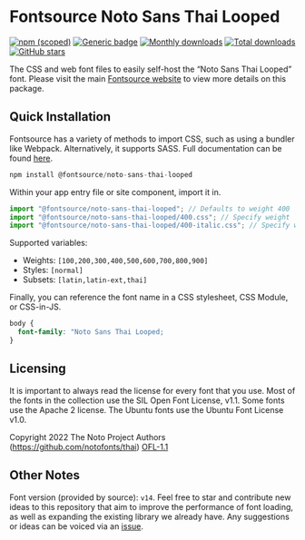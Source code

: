 # Fontsource Noto Sans Thai Looped

[![npm (scoped)](https://img.shields.io/npm/v/@fontsource/noto-sans-thai-looped?color=brightgreen)](https://www.npmjs.com/package/@fontsource/noto-sans-thai-looped) [![Generic badge](https://img.shields.io/badge/fontsource-passing-brightgreen)](https://github.com/fontsource/fontsource) [![Monthly downloads](https://badgen.net/npm/dm/@fontsource/noto-sans-thai-looped)](https://github.com/fontsource/fontsource) [![Total downloads](https://badgen.net/npm/dt/@fontsource/noto-sans-thai-looped)](https://github.com/fontsource/fontsource) [![GitHub stars](https://img.shields.io/github/stars/fontsource/fontsource.svg?style=social&label=Star)](https://github.com/fontsource/fontsource/stargazers)

The CSS and web font files to easily self-host the “Noto Sans Thai Looped” font. Please visit the main [Fontsource website](https://fontsource.org/fonts/noto-sans-thai-looped) to view more details on this package.

## Quick Installation

Fontsource has a variety of methods to import CSS, such as using a bundler like Webpack. Alternatively, it supports SASS. Full documentation can be found [here](https://fontsource.org/docs/getting-started/introduction).

```javascript
npm install @fontsource/noto-sans-thai-looped
```

Within your app entry file or site component, import it in.

```javascript
import "@fontsource/noto-sans-thai-looped"; // Defaults to weight 400
import "@fontsource/noto-sans-thai-looped/400.css"; // Specify weight
import "@fontsource/noto-sans-thai-looped/400-italic.css"; // Specify weight and style

```

Supported variables:
- Weights: `[100,200,300,400,500,600,700,800,900]`
- Styles: `[normal]`
- Subsets: `[latin,latin-ext,thai]`

Finally, you can reference the font name in a CSS stylesheet, CSS Module, or CSS-in-JS.

```css
body {
  font-family: "Noto Sans Thai Looped;
}
```

## Licensing
It is important to always read the license for every font that you use.
Most of the fonts in the collection use the SIL Open Font License, v1.1. Some fonts use the Apache 2 license. The Ubuntu fonts use the Ubuntu Font License v1.0.

Copyright 2022 The Noto Project Authors (https://github.com/notofonts/thai)
[OFL-1.1](http://scripts.sil.org/OFL)

## Other Notes
Font version (provided by source): `v14`.
Feel free to star and contribute new ideas to this repository that aim to improve the performance of font loading, as well as expanding the existing library we already have. Any suggestions or ideas can be voiced via an [issue](https://github.com/fontsource/fontsource/issues).